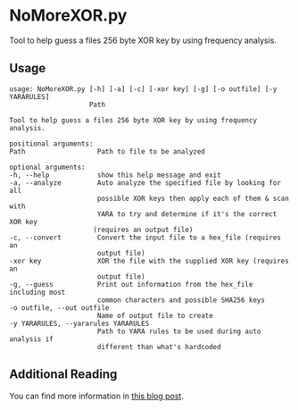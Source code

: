 # NoMoreXOR.py

Tool to help guess a files 256 byte XOR key by using frequency analysis.

## Usage
	usage: NoMoreXOR.py [-h] [-a] [-c] [-xor key] [-g] [-o outfile] [-y YARARULES]
						Path

	Tool to help guess a files 256 byte XOR key by using frequency analysis.

	positional arguments:
	Path                  Path to file to be analyzed

	optional arguments:
	-h, --help            show this help message and exit
	-a, --analyze         Auto analyze the specified file by looking for all
						  possible XOR keys then apply each of them & scan with
					      YARA to try and determine if it's the correct XOR key
						 (requires an output file)
	-c, --convert         Convert the input file to a hex_file (requires an
						  output file)
	-xor key              XOR the file with the supplied XOR key (requires an
						  output file)
	-g, --guess           Print out information from the hex_file including most
						  common characters and possible SHA256 keys
	-o outfile, --out outfile
						  Name of output file to create
	-y YARARULES, --yararules YARARULES
						  Path to YARA rules to be used during auto analysis if
						  different than what's hardcoded

## Additional Reading

You can find more information in [this blog post](https://hiddenillusion.github.io/2013/01/22/nomorexor/).
